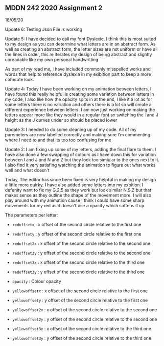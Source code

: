 ## MDDN 242 2020 Assignment 2

18/05/20

Update 6: Testing Json File is working

Update 5: I have decided to call my font Dyslexic. I think this is most suited to my design as you can determine what letters are in an abstract form. As well as creating an abstract form, the letter sizes are not uniform or have all the lines in order, this re iterates my design of being abstract and slightly unreadable like my own personal handwritting

As part of my read me, I have included commonly misspelled works and words that help to reference dyslexia in my exibition part to keep a more coherate look.

Update 4: Today I have been working on my animation between letters, I have found this really helpful is creating some variation between letters in my code, I also like how the opacity spits in at the end, I like it a lot as for some letters there is no variation and others there is a lot so will create a different experience between letters. I am now just working on making the letters appear more like they would in a regular font so switching the I and J height as the J curves under so should be placed lower

Update 3: I needed to do some cleaning up of my code. All of my paremeters are now labelled correctly and making sure I'm commenting where I need to and that its too too confusing for me

Update 2: I am fixing up some of my letters, adding the final flare to them. I have also done a few swapping of colours as I have down this for variation between I and J and N and Z but they look too simiular to the ones next to it. I also find it very satisfing watching the animation to figure out what works well and what doesn't

Today, The editor has since been fixed is very helpful in making my design a little more quirky, I have also added some letters into my exbition. I defenity want to fix my G,2,5 as they work but look similar N,S,Z but that makes sense as they outline the shape of the movement more. I will also play around with my animation cause I think I could have some sharp movements for my red as it doesn't use a opacity which softens it up

The parameters per letter:

  * `redoffsetx` : x offset of the second circle relative to the first one
  * `redoffsety` : y offset of the second circle relative to the first one
  * `redoffset2x` : x offset of the second circle relative to the second one
  * `redoffset2y` : y offset of the second circle relative to the second one
  * `redoffset3x` : x offset of the second circle relative to the third one
  * `redoffset3y` : y offset of the second circle relative to the third one

  *	`opacity` : Colour opacity

  * `yellowoffsetx` : x offset of the second circle relative to the first one
  * `yellowoffsety` : y offset of the second circle relative to the first one
  * `yellowoffset2x` : x offset of the second circle relative to the second one
  * `yellowoffset2y` : y offset of the second circle relative to the second one
  * `yellowoffset3x` : x offset of the second circle relative to the third one
  * `yellowoffset3y` : y offset of the second circle relative to the third one

